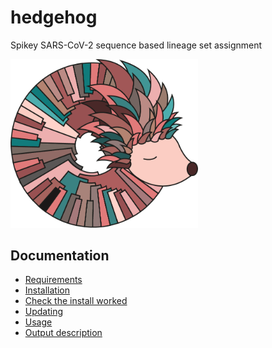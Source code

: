 # hedgehog


Spikey SARS-CoV-2 sequence based lineage set assignment

<img src="https://github.com/aineniamh/hedgehog/blob/main/docs/hedgehog_logo.png" width="300">

## Documentation

  * [Requirements](docs/installation.md)
  * [Installation](docs/installation.md)
  * [Check the install worked](docs/installation.md)
  * [Updating](docs/updating.md)
  * [Usage](docs/usage.md)
  * [Output description](docs/output.md)
